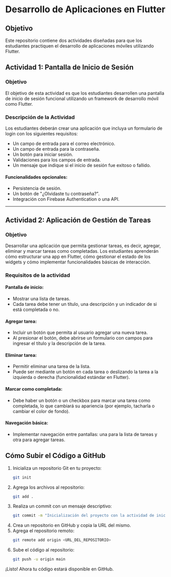 # Desarrollo de Aplicaciones en Flutter

## Objetivo
Este repositorio contiene dos actividades diseñadas para que los estudiantes practiquen el desarrollo de aplicaciones móviles utilizando Flutter.

## Actividad 1: Pantalla de Inicio de Sesión

### Objetivo
El objetivo de esta actividad es que los estudiantes desarrollen una pantalla de inicio de sesión funcional utilizando un framework de desarrollo móvil como Flutter.

### Descripción de la Actividad
Los estudiantes deberán crear una aplicación que incluya un formulario de login con los siguientes requisitos:

- Un campo de entrada para el correo electrónico.
- Un campo de entrada para la contraseña.
- Un botón para iniciar sesión.
- Validaciones para los campos de entrada.
- Un mensaje que indique si el inicio de sesión fue exitoso o fallido.

#### Funcionalidades opcionales:
- Persistencia de sesión.
- Un botón de "¿Olvidaste tu contraseña?".
- Integración con Firebase Authentication o una API.

---

## Actividad 2: Aplicación de Gestión de Tareas

### Objetivo
Desarrollar una aplicación que permita gestionar tareas, es decir, agregar, eliminar y marcar tareas como completadas. Los estudiantes aprenderán cómo estructurar una app en Flutter, cómo gestionar el estado de los widgets y cómo implementar funcionalidades básicas de interacción.

### Requisitos de la actividad

#### Pantalla de inicio:
- Mostrar una lista de tareas.
- Cada tarea debe tener un título, una descripción y un indicador de si está completada o no.

#### Agregar tarea:
- Incluir un botón que permita al usuario agregar una nueva tarea.
- Al presionar el botón, debe abrirse un formulario con campos para ingresar el título y la descripción de la tarea.

#### Eliminar tarea:
- Permitir eliminar una tarea de la lista.
- Puede ser mediante un botón en cada tarea o deslizando la tarea a la izquierda o derecha (funcionalidad estándar en Flutter).

#### Marcar como completada:
- Debe haber un botón o un checkbox para marcar una tarea como completada, lo que cambiará su apariencia (por ejemplo, tacharla o cambiar el color de fondo).

#### Navegación básica:
- Implementar navegación entre pantallas: una para la lista de tareas y otra para agregar tareas.

## Cómo Subir el Código a GitHub

1. Inicializa un repositorio Git en tu proyecto:
   ```sh
   git init
   ```
2. Agrega los archivos al repositorio:
   ```sh
   git add .
   ```
3. Realiza un commit con un mensaje descriptivo:
   ```sh
   git commit -m "Inicialización del proyecto con la actividad de inicio de sesión y gestión de tareas"
   ```
4. Crea un repositorio en GitHub y copia la URL del mismo.
5. Agrega el repositorio remoto:
   ```sh
   git remote add origin <URL_DEL_REPOSITORIO>
   ```
6. Sube el código al repositorio:
   ```sh
   git push -u origin main
   ```

¡Listo! Ahora tu código estará disponible en GitHub.
